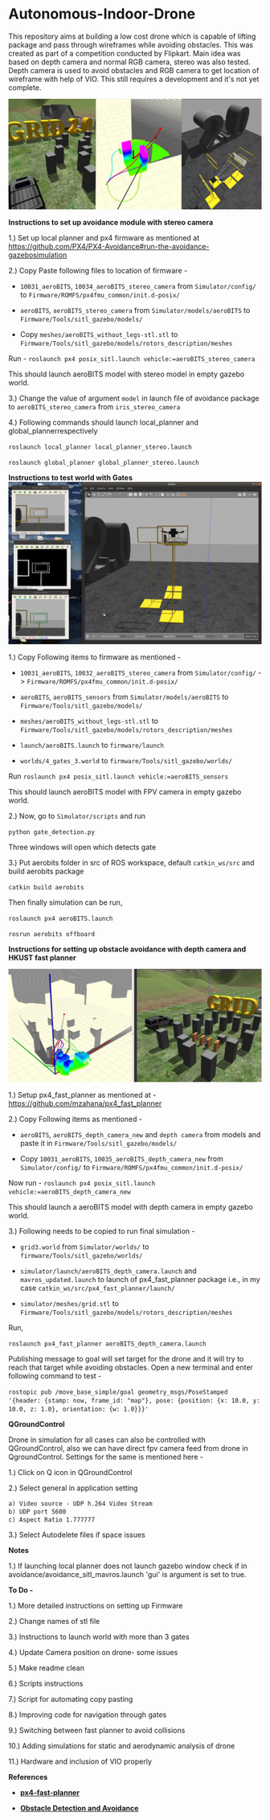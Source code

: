 # Autonomous-Indoor-Drone
This repository aims at building a low cost drone which is capable of lifting package and pass through wireframes while avoiding obstacles. This was created as part of a competition conducted by Flipkart. Main idea was based on depth camera and normal RGB camera, stereo was also tested. Depth camera is used to avoid obstacles and RGB camera to get location of wireframe with help of VIO. This still requires a development and it's not yet complete.

![Featured](images/featured.png)

**Instructions to set up avoidance module with stereo camera**

1.) Set up local planner and px4 firmware as mentioned at https://github.com/PX4/PX4-Avoidance#run-the-avoidance-gazebosimulation 

2.) Copy Paste following files to location of firmware -

* `10031_aeroBITS`, `10034_aeroBITS_stereo_camera` from `Simulator/config/` to `Firmware/ROMFS/px4fmu_common/init.d-posix/`

* `aeroBITS`, `aeroBITS_stereo_camera` from `Simulator/models/aeroBITS` to `Firmware/Tools/sitl_gazebo/models/`

* Copy `meshes/aeroBITS_without_legs-stl.stl` to `Firmware/Tools/sitl_gazebo/models/rotors_description/meshes`

Run -  `roslaunch px4 posix_sitl.launch vehicle:=aeroBITS_stereo_camera`

This should launch aeroBITS model with stereo model in empty gazebo world.

3.) Change the value of argument `model` in launch file of avoidance package to `aeroBITS_stereo_camera` from `iris_stereo_camera`

4.) Following commands should launch local_planner and global_plannerrespectively

`roslaunch local_planner local_planner_stereo.launch`

`roslaunch global_planner global_planner_stereo.launch`

**Instructions to test world with Gates**
![Featured](images/featured2.png)

1.) Copy Following items to firmware as mentioned -
* `10031_aeroBITS`, `10032_aeroBITS_stereo_camera` from `Simulator/config/` -> `Firmware/ROMFS/px4fmu_common/init.d-posix/`

*  `aeroBITS`, `aeroBITS_sensors` from `Simulator/models/aeroBITS` to `Firmware/Tools/sitl_gazebo/models/`

* `meshes/aeroBITS_without_legs-stl.stl` to `Firmware/Tools/sitl_gazebo/models/rotors_description/meshes` 

* `launch/aeroBITS.launch` to `firmware/launch`

* `worlds/4_gates_3.world` to `firmware/Tools/sitl_gazebo/worlds/`

Run `roslaunch px4 posix_sitl.launch vehicle:=aeroBITS_sensors`

This should launch aeroBITS model with FPV camera in empty gazebo world.

2.) Now, go to `Simulator/scripts` and run 

`python gate_detection.py`

Three windows will open which detects gate

3.) Put aerobits folder in src of ROS workspace,
default `catkin_ws/src` and build aerobits package

`catkin build aerobits`

Then finally simulation can be run,

`roslaunch px4 aeroBITS.launch`

`rosrun aerobits offboard`

**Instructions for setting up obstacle avoidance with depth camera and HKUST fast planner**

![Depth Camera](images/depth.png)

1.) Setup px4_fast_planner as mentioned at - https://github.com/mzahana/px4_fast_planner

2.) Copy Following items as mentioned -

* `aeroBITS`, `aeroBITS_depth_camera_new` and `depth camera` from models and paste it in `Firmware/Tools/sitl_gazebo/models/`

* Copy `10031_aeroBITS`, `10035_aeroBITS_depth_camera_new` from `Simulator/config/` to `Firmware/ROMFS/px4fmu_common/init.d-posix/`

Now run -
`roslaunch px4 posix_sitl.launch vehicle:=aeroBITS_depth_camera_new`

This should launch a aeroBITS model with depth camera in empty gazebo world.

3.) Following needs to be copied to run final simulation -

* `grid3.world` from `Simulator/worlds/` to `firmware/Tools/sitl_gazebo/worlds/` 

* `simulator/launch/aeroBITS_depth_camera.launch` and `mavros_updated.launch` to launch of px4_fast_planner package i.e., in my case `catkin_ws/src/px4_fast_planner/launch/`

* `simulator/meshes/grid.stl` to `Firmware/Tools/sitl_gazebo/models/rotors_description/meshes` 

Run,

`roslaunch px4_fast_planner aeroBITS_depth_camera.launch`

Publishing message to goal will set target for the drone and it will try to reach that target while avoiding obstacles. Open a new terminal and enter following command to test - 

`rostopic pub /move_base_simple/goal geometry_msgs/PoseStamped '{header: {stamp: now, frame_id: "map"}, pose: {position: {x: 10.0, y: 10.0, z: 1.0}, orientation: {w: 1.0}}}'`


<!-- 1.) Setup px4-Firmware

2.) Copy-Paste following files to your Firmware

a) 10017_aeroBITS, 31 Three files in this category
 Simulator/config/10017_aesroBITS -> Firmware/ROMFS/px4fmu_common/init.d-posix/

b) Simulator/launch/aeroBITS.launch -> Firmware/launch/

c) are all model there 
Simulator/models/aeroBITS and Simulaor/models/aeroBITS_sensors/aeroBITS_sensors -> Firmware/Tools/sitl_gazebo/models/

d) Simulator/worlds/flipkart.world and Simulator/worlds/flipkart_lite.world -> Firmware/Tools/sitl_gazebo/worlds/

e) Simulator/models/meshes/aeroBITS.stl -> Firmware/Tools/sitl_gazebo/models/rotors_description/meshes/ -->

<!-- **To quickly test model**

a) `roslaunch px4 posix_sitl.launch vehicle:=aeroBITS`

Team custom droneshould be visible in gazebo custom world. You may hover it around using QgroundControl

b) If `GAZEBO_MODEL_PATH` is correctly setup than you may launch it, and try drag and drop that model -->

<!-- **To launch model into Flipkart World**

a) `roslaunch px4 aeroBITS.launch` -->

**QGroundControl**

Drone in simulation for all cases can also be controlled with QGroundControl, also we can have direct fpv camera feed from drone in QgroundControl. Settings for the same is mentioned here - 

1.) Click on Q icon in QGroundControl

2.) Select general in application setting

    a) Video source - UDP h.264 Video Stream
    b) UDP port 5600
    c) Aspect Ratio 1.777777

3.) Select Autodelete files if space issues 

**Notes**

1.) If launching local planner does not launch gazebo window check if in avoidance/avoidance_sitl_mavros.launch 'gui' is argument is set to true.


**To Do -**

1.) More detailed instructions on setting up Firmware

2.) Change names of stl file

3.) Instructions to launch world with more than 3 gates

4.) Update Camera position on drone- some issues

5.) Make readme clean

6.) Scripts instructions

7.) Script for automating copy pasting

8.) Improving code for navigation through gates

9.) Switching between fast planner to avoid collisions

10.) Adding simulations for static and aerodynamic analysis of drone

11.) Hardware and inclusion of VIO properly

<!-- Imp Notes -
gui == true , catkin one is with depth camera, rotors description -->

<!-- What all is there,
1.) Creation of own model and world
2.) Fast Planner setting
3.) Obstacle Avoidance complete, local planner global planner
4.) Gate detection and crossing setup
5.) Qgroundcontrol -->

**References**

* **[px4-fast-planner](https://github.com/mzahana/px4_fast_planner)**

* **[Obstacle Detection and Avoidance](https://github.com/PX4/PX4-Avoidance)**

